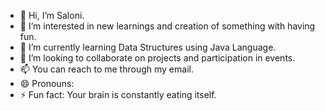 - 👋 Hi, I’m Saloni.
- 👀 I’m interested in new learnings and creation of something with having fun.
- 🌱 I’m currently learning Data Structures using Java Language.
- 💞️ I’m looking to collaborate on projects and participation in events.
- 📫 You can reach to me through my email. 
- 😄 Pronouns:
- ⚡ Fun fact: Your brain is constantly eating itself.

<!---
saloni-89/saloni-89 is a ✨ special ✨ repository because its `README.md` (this file) appears on your GitHub profile.
You can click the Preview link to take a look at your changes.
--->
